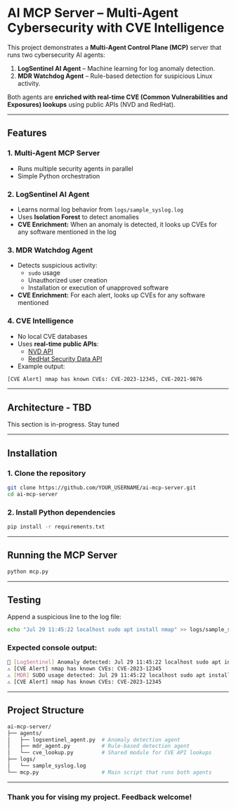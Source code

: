 # AI MCP Server – Multi-Agent Cybersecurity with CVE Intelligence

This project demonstrates a **Multi-Agent Control Plane (MCP)** server that runs two cybersecurity AI agents:

1. **LogSentinel AI Agent** – Machine learning for log anomaly detection.
2. **MDR Watchdog Agent** – Rule-based detection for suspicious Linux activity.

Both agents are **enriched with real-time CVE (Common Vulnerabilities and Exposures) lookups** using public APIs (NVD and RedHat).

---

## Features

### 1. Multi-Agent MCP Server
- Runs multiple security agents in parallel
- Simple Python orchestration

### 2. LogSentinel AI Agent
- Learns normal log behavior from `logs/sample_syslog.log`
- Uses **Isolation Forest** to detect anomalies
- **CVE Enrichment:** When an anomaly is detected, it looks up CVEs for any software mentioned in the log

### 3. MDR Watchdog Agent
- Detects suspicious activity:
  - `sudo` usage
  - Unauthorized user creation
  - Installation or execution of unapproved software
- **CVE Enrichment:** For each alert, looks up CVEs for any software mentioned

### 4. CVE Intelligence
- No local CVE databases
- Uses **real-time public APIs**:
  - [NVD API](https://services.nvd.nist.gov/rest/json/cves/2.0)
  - [RedHat Security Data API](https://access.redhat.com/labs/securitydataapi)
- Example output:
```bash
[CVE Alert] nmap has known CVEs: CVE-2023-12345, CVE-2021-9876
```
---

## Architecture - TBD
This section is in-progress. Stay tuned

---

## Installation

### 1. Clone the repository

```bash
git clone https://github.com/YOUR_USERNAME/ai-mcp-server.git
cd ai-mcp-server
```

### 2. Install Python dependencies
```bash
pip install -r requirements.txt
```

---

## Running the MCP Server
```bash
python mcp.py
```

---

## Testing
Append a suspicious line to the log file:
```bash
echo "Jul 29 11:45:22 localhost sudo apt install nmap" >> logs/sample_syslog.log
```

### Expected console output:
```bash
🚨 [LogSentinel] Anomaly detected: Jul 29 11:45:22 localhost sudo apt install nmap
⚠️ [CVE Alert] nmap has known CVEs: CVE-2023-12345
⚠️ [MDR] SUDO usage detected: Jul 29 11:45:22 localhost sudo apt install nmap
⚠️ [CVE Alert] nmap has known CVEs: CVE-2023-12345
```
---

## Project Structure
```bash
ai-mcp-server/
├── agents/
│   ├── logsentinel_agent.py  # Anomaly detection agent
│   ├── mdr_agent.py          # Rule-based detection agent
│   └── cve_lookup.py         # Shared module for CVE API lookups
├── logs/
│   └── sample_syslog.log
└── mcp.py                    # Main script that runs both agents
```

---
### Thank you for vising my project. Feedback welcome!


